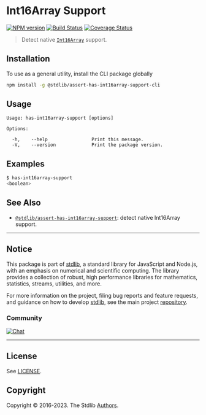 <!--

@license Apache-2.0

Copyright (c) 2018 The Stdlib Authors.

Licensed under the Apache License, Version 2.0 (the "License");
you may not use this file except in compliance with the License.
You may obtain a copy of the License at

   http://www.apache.org/licenses/LICENSE-2.0

Unless required by applicable law or agreed to in writing, software
distributed under the License is distributed on an "AS IS" BASIS,
WITHOUT WARRANTIES OR CONDITIONS OF ANY KIND, either express or implied.
See the License for the specific language governing permissions and
limitations under the License.

-->

# Int16Array Support

[![NPM version][npm-image]][npm-url] [![Build Status][test-image]][test-url] [![Coverage Status][coverage-image]][coverage-url] <!-- [![dependencies][dependencies-image]][dependencies-url] -->

> Detect native [`Int16Array`][mdn-int16array] support.









<section class="cli">



<section class="installation">

## Installation

To use as a general utility, install the CLI package globally

```bash
npm install -g @stdlib/assert-has-int16array-support-cli
```

</section>

<!-- CLI usage documentation. -->

<section class="usage">

## Usage

```text
Usage: has-int16array-support [options]

Options:

  -h,    --help                Print this message.
  -V,    --version             Print the package version.
```

</section>

<!-- /.usage -->

<section class="examples">

## Examples

```bash
$ has-int16array-support
<boolean>
```

</section>

<!-- /.examples -->

</section>

<!-- /.cli -->

<!-- Section for related `stdlib` packages. Do not manually edit this section, as it is automatically populated. -->

<section class="related">

## See Also

-   <span class="package-name">[`@stdlib/assert-has-int16array-support`][@stdlib/assert-has-int16array-support]</span><span class="delimiter">: </span><span class="description">detect native Int16Array support.</span>


</section>

<!-- /.related -->

<!-- Section for all links. Make sure to keep an empty line after the `section` element and another before the `/section` close. -->


<section class="main-repo" >

* * *

## Notice

This package is part of [stdlib][stdlib], a standard library for JavaScript and Node.js, with an emphasis on numerical and scientific computing. The library provides a collection of robust, high performance libraries for mathematics, statistics, streams, utilities, and more.

For more information on the project, filing bug reports and feature requests, and guidance on how to develop [stdlib][stdlib], see the main project [repository][stdlib].

### Community

[![Chat][chat-image]][chat-url]

---

## License

See [LICENSE][stdlib-license].


## Copyright

Copyright &copy; 2016-2023. The Stdlib [Authors][stdlib-authors].

</section>

<!-- /.stdlib -->

<!-- Section for all links. Make sure to keep an empty line after the `section` element and another before the `/section` close. -->

<section class="links">

[npm-image]: http://img.shields.io/npm/v/@stdlib/assert-has-int16array-support-cli.svg
[npm-url]: https://npmjs.org/package/@stdlib/assert-has-int16array-support-cli

[test-image]: https://github.com/stdlib-js/assert-has-int16array-support/actions/workflows/test.yml/badge.svg?branch=main
[test-url]: https://github.com/stdlib-js/assert-has-int16array-support/actions/workflows/test.yml?query=branch:main

[coverage-image]: https://img.shields.io/codecov/c/github/stdlib-js/assert-has-int16array-support/main.svg
[coverage-url]: https://codecov.io/github/stdlib-js/assert-has-int16array-support?branch=main

<!--

[dependencies-image]: https://img.shields.io/david/stdlib-js/assert-has-int16array-support.svg
[dependencies-url]: https://david-dm.org/stdlib-js/assert-has-int16array-support/main

-->

[chat-image]: https://img.shields.io/gitter/room/stdlib-js/stdlib.svg
[chat-url]: https://app.gitter.im/#/room/#stdlib-js_stdlib:gitter.im

[stdlib]: https://github.com/stdlib-js/stdlib

[stdlib-authors]: https://github.com/stdlib-js/stdlib/graphs/contributors

[cli-section]: https://github.com/stdlib-js/assert-has-int16array-support#cli
[cli-url]: https://github.com/stdlib-js/assert-has-int16array-support/tree/cli
[@stdlib/assert-has-int16array-support]: https://github.com/stdlib-js/assert-has-int16array-support/tree/main

[umd]: https://github.com/umdjs/umd
[es-module]: https://developer.mozilla.org/en-US/docs/Web/JavaScript/Guide/Modules

[deno-url]: https://github.com/stdlib-js/assert-has-int16array-support/tree/deno
[umd-url]: https://github.com/stdlib-js/assert-has-int16array-support/tree/umd
[esm-url]: https://github.com/stdlib-js/assert-has-int16array-support/tree/esm
[branches-url]: https://github.com/stdlib-js/assert-has-int16array-support/blob/main/branches.md

[stdlib-license]: https://raw.githubusercontent.com/stdlib-js/assert-has-int16array-support/main/LICENSE

[mdn-int16array]: https://developer.mozilla.org/en-US/docs/Web/JavaScript/Reference/Global_Objects/Int16Array

</section>

<!-- /.links -->
